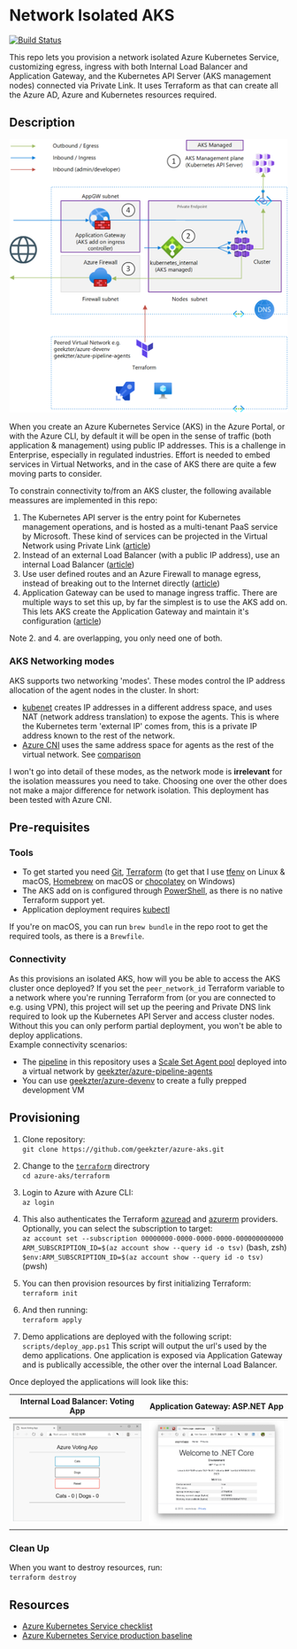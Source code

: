 # Network Isolated AKS

[![Build Status](https://dev.azure.com/ericvan/VDC/_apis/build/status/azure-aks-ci?branchName=main)](https://dev.azure.com/ericvan/VDC/_build/latest?definitionId=85&branchName=main)

This repo lets you provision a network isolated Azure Kubernetes Service, customizing egress, ingress with both Internal Load Balancer and Application Gateway, and the Kubernetes API Server (AKS management nodes) connected via Private Link. It uses Terraform as that can create all the Azure AD, Azure and Kubernetes resources required.
 
## Description
![alt text](visuals/diagram.png "Network view")

When you create an Azure Kubernetes Service (AKS) in the Azure Portal, or with the Azure CLI, by default it will be open in the sense of traffic (both application & management) using public IP addresses. This is a challenge in Enterprise, especially in regulated industries. Effort is needed to embed services in Virtual Networks, and in the case of AKS there are quite a few moving parts to consider.

To constrain connectivity to/from an AKS cluster, the following available meassures are implemented in this repo:

1. The Kubernetes API server is the entry point for Kubernetes management operations, and is hosted as a multi-tenant PaaS service by Microsoft. These kind of services can be projected in the Virtual Network using Private Link ([article](https://docs.microsoft.com/en-us/azure/aks/private-clusters))
1. Instead of an external Load Balancer (with a public IP address), use an internal Load Balancer ([article](https://docs.microsoft.com/en-us/azure/aks/internal-lb))
1. Use user defined routes and an Azure Firewall to manage egress, instead of breaking out to the Internet directly ([article](https://docs.microsoft.com/en-us/azure/aks/limit-egress-traffic#restrict-egress-traffic-using-azure-firewall))
1. Application Gateway can be used to manage ingress traffic. There are multiple ways to set this up, by far the simplest is to use the AKS add on. This lets AKS create the Application Gateway and maintain it's configuration ([article](https://docs.microsoft.com/en-us/azure/application-gateway/tutorial-ingress-controller-add-on-existing))   

Note 2. and 4. are overlapping, you only need one of both.

### AKS Networking modes
AKS supports two networking 'modes'. These modes control the IP address allocation of the agent nodes in the cluster. In short: 
- [kubenet](https://docs.microsoft.com/en-us/azure/aks/configure-kubenet) creates IP addresses in a different address space, and uses NAT (network address translation) to expose the agents. This is where the Kubernetes term 'external IP' comes from, this is a private IP address known to the rest of the network. 
- [Azure CNI](https://docs.microsoft.com/en-us/azure/aks/configure-azure-cni) uses the same address space for agents as the rest of the virtual network.
See [comparison](https://docs.microsoft.com/en-us/azure/aks/concepts-network#compare-network-models)

I won't go into detail of these modes, as the network mode is __irrelevant__ for the isolation meassures you need to take. Choosing one over the other does not make a major difference for network isolation. This deployment has been tested with Azure CNI.

## Pre-requisites
### Tools
- To get started you need [Git](https://git-scm.com/), [Terraform](https://www.terraform.io/downloads.html) (to get that I use [tfenv](https://github.com/tfutils/tfenv) on Linux & macOS, [Homebrew](https://github.com/hashicorp/homebrew-tap) on macOS or [chocolatey](https://chocolatey.org/packages/terraform) on Windows)
- The AKS add on is configured through [PowerShell](https://github.com/PowerShell/PowerShell#get-powershell), as there is no native Terraform support yet.
- Application deployment requires [kubectl](https://kubernetes.io/docs/tasks/tools/install-kubectl/)

If you're on macOS, you can run `brew bundle` in the repo root to get the required tools, as there is a `Brewfile`. 

### Connectivity
As this provisions an isolated AKS, how will you be able to access the AKS cluster once deployed? If you set the `peer_network_id` Terraform variable to a network where you're running Terraform from (or you are connected to e.g. using VPN), this project will set up the peering and Private DNS link required to look up the Kubernetes API Server and access cluster nodes. Without this you can only perform partial deployment, you won't be able to deploy applications.   
Example connectivity scenarios:
- The [pipeline](pipelines\azure-aks-ci.yml) in this repository uses a [Scale Set Agent pool](https://docs.microsoft.com/en-us/azure/devops/pipelines/agents/scale-set-agents?view=azure-devops) deployed into a virtual network by [geekzter/azure-pipeline-agents](https://github.com/geekzter/azure-pipeline-agents)
- You can use [geekzter/azure-devenv](https://github.com/geekzter/azure-devenv) to create a fully prepped development VM

## Provisioning
1. Clone repository:  
`git clone https://github.com/geekzter/azure-aks.git`  

1. Change to the [`terraform`](./terraform) directrory  
`cd azure-aks/terraform`

1. Login to Azure with Azure CLI:  
`az login`   

1. This also authenticates the Terraform [azuread](https://registry.terraform.io/providers/hashicorp/azuread/latest/docs/guides/azure_cli) and [azurerm](https://registry.terraform.io/providers/hashicorp/azurerm/latest/docs/guides/azure_cli) providers. Optionally, you can select the subscription to target:  
`az account set --subscription 00000000-0000-0000-0000-000000000000`   
`ARM_SUBSCRIPTION_ID=$(az account show --query id -o tsv)` (bash, zsh)   
`$env:ARM_SUBSCRIPTION_ID=$(az account show --query id -o tsv)` (pwsh)   

1. You can then provision resources by first initializing Terraform:   
`terraform init`  

1. And then running:  
`terraform apply`

1. Demo applications are deployed with the following script:  
`scripts/deploy_app.ps1`
This script will output the url's used by the demo applications. One application is exposed via Application Gateway and is publically accessible, the other over the internal Load Balancer.

Once deployed the applications will look like this:

Internal Load Balancer: Voting App  |Application Gateway: ASP.NET App
:----------------:|:-----------------:
![](visuals/votingapp.png)|![](visuals/aspnetapp.png)


### Clean Up
When you want to destroy resources, run:   
`terraform destroy`


## Resources
- [Azure Kubernetes Service checklist](https://www.the-aks-checklist.com/)
- [Azure Kubernetes Service production baseline](https://aka.ms/architecture/aks-baseline)